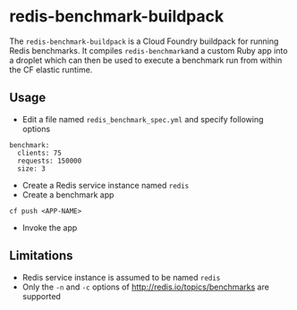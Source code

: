 # redis-benchmark-buildpack

The `redis-benchmark-buildpack` is a Cloud Foundry buildpack for running Redis benchmarks. It compiles `redis-benchmark`and a custom Ruby app into a droplet which can then be used to execute a benchmark run from within the CF elastic runtime.

## Usage

* Edit a file named `redis_benchmark_spec.yml` and specify following options

```
benchmark:
  clients: 75
  requests: 150000
  size: 3
```

* Create a Redis service instance named `redis`
* Create a benchmark app

```
cf push <APP-NAME>
```

* Invoke the app

## Limitations

* Redis service instance is assumed to be named `redis`
* Only the ` -n ` and ` -c ` options of http://redis.io/topics/benchmarks are supported
